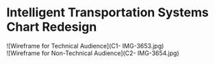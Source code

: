 # Intelligent Transportation Systems Chart Redesign
![Wireframe for Technical Audience](C1- IMG-3653.jpg)
<br>
![Wireframe for Non-Technical Audience](C2- IMG-3654.jpg)
